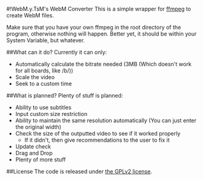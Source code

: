 #!WebM.y.TsM's WebM Converter
This is a simple wrapper for [ffmpeg](http://www.ffmpeg.org/download.html) to create WebM files.

Make sure that you have your own ffmpeg in the root directory of the program, otherwise nothing will happen. Better yet, it should be within your System Variable, but whatever.

##What can it do?
Currently it can only:

* Automatically calculate the bitrate needed (3MB (Which doesn't work for all boards, like /b/))
* Scale the video
* Seek to a custom time

##What is planned?
Plenty of stuff is planned:

* Ability to use subtitles
* Input custom size restriction
* Ability to maintain the same resolution automatically (You can just enter the original width)
* Check the size of the outputted video to see if it worked properly
  * If it didn't, then give recommendations to the user to fix it
* Update check
* Drag and Drop
* Plenty of more stuff

##License
The code is released under [the GPLv2 license](http://www.gnu.org/licenses/gpl-2.0.html).